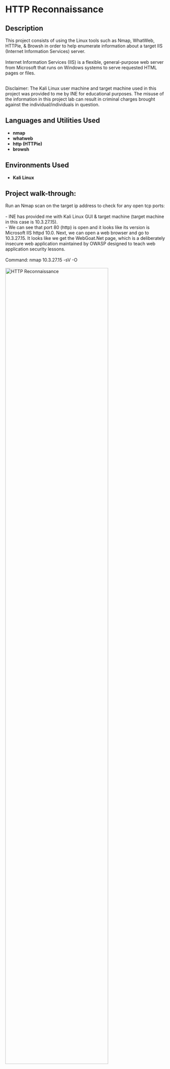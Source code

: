 <h1>HTTP Reconnaissance</h1>


<h2>Description</h2>
This project consists of using the Linux tools such as Nmap, WhatWeb, HTTPie, & Browsh in order to help enumerate information about a target IIS (Internet Information Services) server.
<br />
<br />
Internet Information Services (IIS) is a flexible, general-purpose web server from Microsoft that runs on Windows systems to serve requested HTML pages or files.
<br />
<br />

Disclaimer: The Kali Linux user machine and target machine used in this project was provided to me by INE for educational purposes. The misuse of the information in this project lab can result in criminal charges brought against the individual/individuals in question.
<br />


<h2>Languages and Utilities Used</h2>

- <b>nmap</b>
- <b>whatweb</b>
- <b>http (HTTPie)</b>
- <b>browsh</b>


<h2>Environments Used </h2>

- <b>Kali Linux</b>

<h2>Project walk-through:</h2>

<p align="left">
Run an Nmap scan on the target ip address to check for any open tcp ports: <br/>
<br/>
- INE has provided me with Kali Linux GUI & target machine (target machine in this case is 10.3.27.15).
<br/>
- We can see that port 80 (http) is open and it looks like its version is Microsoft IIS httpd 10.0.  Next, we can open a web browser and go to 10.3.27.15.  It looks like we get the WebGoat.Net page, which is a deliberately insecure web application maintained by OWASP designed to teach web application security lessons. 
<br/>
<br/>
Command: nmap 10.3.27.15 -sV -O
<br/>
<br/>
<img src="https://i.imgur.com/X9cKbxm.png" height="80%" width="80%" alt="HTTP Reconnaissance" class="center"/>
<br />
<img src="https://i.imgur.com/fiWRAOt.png" height="80%" width="80%" alt="HTTP Reconnaissance" class="center"/>
<br />
<br />
<br />
<br />
<br />
<br />
<br />
Use the WhatWeb tool to enumerate possible valuable information about the target IP: <br/>
<br/>
- We can see that the whatweb tool is able to enumerate a lot of information about the target machine.
<br/>
- For example, it looks like the we can verify that the IIS Server vesion is 10.0, the ASP.NET version is 4.0.30319, the XXS Protection is set to 0 which means it does not have cross site scripting protection, and the default page of the target is /Default.aspx
<br/>
<br/>
Command: whatweb 10.3.27.15
<br/>
<br/>
<img src="https://i.imgur.com/AqC1yvr.png" height="80%" width="80%" alt="HTTP Reconnaissance" class="center"/>
<br />
<br />
<br />
<br />
<br />
<br />
<br />
Another tool we can use to enumerate valuable information about the target IP is HTTPie: <br/>
<br/>
- HTTPie is designed for testing, debugging, and generally interacting with APIs & HTTP servers. The http & https commands allow for creating and sending arbitrary HTTP requests. They use simple and natural syntax and provide formatted and colorized output.
<br/>
- We can see that we are able to enumerate some of the same information as the WhatWeb tool.
<br/>
<br/>
Command: http 10.3.27.15
<br/>
<br/>
<img src="https://i.imgur.com/opaXDRV.png" height="80%" width="80%" alt="HTTP Reconnaissance" class="center"/>
<br />
<br />
<br />
<br />
<br />
<br />
<br />
Use the Dirb tool to help find other directories on the target machine site: <br/>
<br/>
- Dirb is a command line tool you can use to fuzz web sites or web apps. Dirb finds files and directories on your target site that are not directly linked from a publicly accessible page on the site or from the Internet. This means Dirb can map out your target beyond what you may find by just browsing the site yourself.
<br/>
- We can see that we are able to enumerate some other directories associated with http://10.3.27.15.
<br/>
<br/>
Command: dirb http://10.3.27.15
<br/>
<br/>
<img src="https://i.imgur.com/adXEKn3.png" height="80%" width="80%" alt="HTTP Reconnaissance" class="center"/>
<br />
<img src="https://i.imgur.com/oVJywax.png" height="80%" width="80%" alt="HTTP Reconnaissance" class="center"/>
<br />
<img src="https://i.imgur.com/s9lZagz.png" height="80%" width="80%" alt="HTTP Reconnaissance" class="center"/>
<br />
<br />
<br />
<br />
<br />
<br />
<br />



</p>

